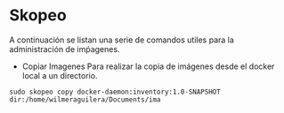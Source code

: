# Skopeo

A continuación se listan una serie de comandos utiles para la administración de imṕagenes.

- Copiar Imagenes
Para realizar la copia de imágenes desde el docker local a un directorio.
```
sudo skopeo copy docker-daemon:inventory:1.0-SNAPSHOT dir:/home/wilmeraguilera/Documents/ima
```
